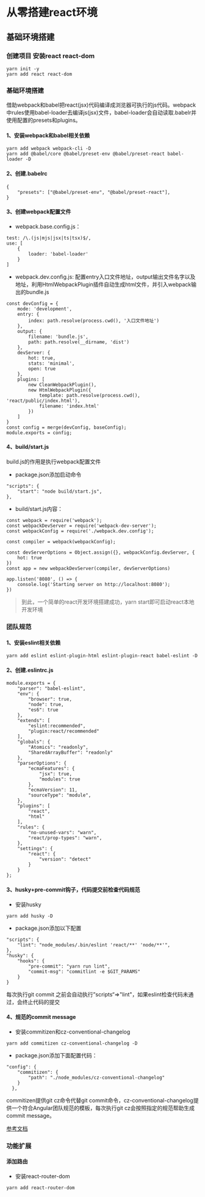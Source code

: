 # 从零搭建react环境
## 基础环境搭建
### 创建项目 安装react react-dom
```
yarn init -y
yarn add react react-dom
```
### 基础环境搭建

借助webpack和babel把react(jsx)代码编译成浏览器可执行的js代码。webpack中rules使用babel-loader去编译js(jsx)文件，babel-loader会自动读取.babelr并使用配置的presets和plugins。
#### 1、安装webpack和babel相关依赖
```
yarn add webpack webpack-cli -D
yarn add @babel/core @babel/preset-env @babel/preset-react babel-loader -D
```
#### 2、创建.babelrc
```
{
    "presets": ["@babel/preset-env", "@babel/preset-react"],
}
```
#### 3、创建webpack配置文件
* webpack.base.config.js：
```
test: /\.(js|mjs|jsx|ts|tsx)$/,
use: [
    {
        loader: 'babel-loader'
    }
]
```
* webpack.dev.config.js:
配置entry入口文件地址，output输出文件名字以及地址，利用HtmlWebpackPlugin插件自动生成html文件，并引入webpack输出的bundle.js
```
const devConfig = {
    mode: 'development',
    entry: {
        index: path.resolve(process.cwd(), '入口文件地址')
    },
    output: {
        filename: 'bundle.js',
        path: path.resolve(__dirname, 'dist')
    },
    devServer: {
        hot: true,
        stats: 'minimal',
        open: true
    },
    plugins: [
        new CleanWebpackPlugin(),
        new HtmlWebpackPlugin({
            template: path.resolve(process.cwd(), 'react/public/index.html'),
            filename: 'index.html'
        })
    ]
}
const config = merge(devConfig, baseConfig);
module.exports = config;
```
#### 4、build/start.js
build.js的作用是执行webpack配置文件
* package.json添加启动命令
```
"scripts": {
    "start": "node build/start.js",
},
```
* build/start.js内容：
```
const webpack = require('webpack');
const webpackDevServer = require('webpack-dev-server');
const webpackConfig = require('./webpack.dev.config');

const compiler = webpack(webpackConfig);

const devServerOptions = Object.assign({}, webpackConfig.devServer, {
    hot: true
})
const app = new webpackDevServer(compiler, devServerOptions)

app.listen('8080', () => {
    console.log('Starting server on http://localhost:8080');
})
```
> 到此，一个简单的react开发环境搭建成功，yarn start即可启动react本地开发环境

### 团队规范
#### 1、安装eslint相关依赖
```
yarn add eslint eslint-plugin-html eslint-plugin-react babel-eslint -D
```
#### 2、创建.eslintrc.js
```
module.exports = {
    "parser": "babel-eslint",
    "env": {
        "browser": true,
        "node": true,
        "es6": true
    },
    "extends": [
        "eslint:recommended",
        "plugin:react/recommended"
    ],
    "globals": {
        "Atomics": "readonly",
        "SharedArrayBuffer": "readonly"
    },
    "parserOptions": {
        "ecmaFeatures": {
            "jsx": true,
            "modules": true
        },
        "ecmaVersion": 11,
        "sourceType": "module",
    },
    "plugins": [
        "react",
        "html"
    ],
    "rules": {
        "no-unused-vars": "warn",
        "react/prop-types": "warn",
    },
    "settings": {
        "react": {
            "version": "detect"
        }
    }
};
```
#### 3、husky+pre-commit钩子，代码提交前检查代码规范
* 安装husky
```
yarn add husky -D
```
* package.json添加以下配置
```
"scripts": {
    "lint": "node_modules/.bin/eslint 'react/**' 'node/**'",
},
"husky": {
    "hooks": {
        "pre-commit": "yarn run lint",
        "commit-msg": "commitlint -e $GIT_PARAMS"
    }
}
```
每次执行git commit 之前会自动执行”scripts“=>"lint"，如果eslint检查代码未通过，会终止代码的提交

#### 4、规范的commit message
* 安装commitizen和cz-conventional-changelog
```
yarn add commitizen cz-conventional-changelog -D
```
* package.json添加下面配置代码：
```
"config": {
    "commitizen": {
        "path": "./node_modules/cz-conventional-changelog"
    }
  },
```
commitizen提供git cz命令代替git commit命令，cz-conventional-changelog提供一个符合Angular团队规范的模板，每次执行git cz会按照指定的规范帮助生成commit message。

[参考文档](https://juejin.im/post/5afc5242f265da0b7f44bee4#heading-3)

### 功能扩展
#### 添加路由
* 安装react-router-dom
```
yarn add react-router-dom
```

